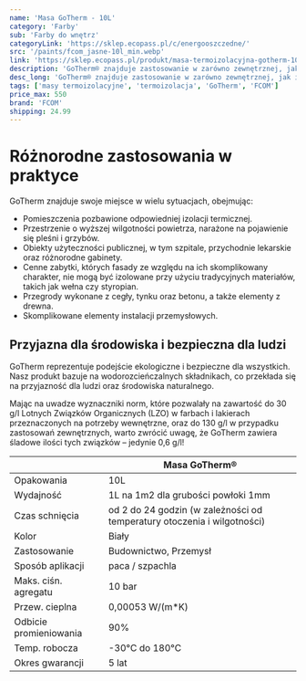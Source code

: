 ```yaml
---
name: 'Masa GoTherm - 10L'
category: 'Farby'
sub: 'Farby do wnętrz'
categoryLink: 'https://sklep.ecopass.pl/c/energooszczedne/'
src: '/paints/fcom_jasne-10l_min.webp'
link: 'https://sklep.ecopass.pl/produkt/masa-termoizolacyjna-gotherm-10l/'
description: 'GoTherm® znajduje zastosowanie w zarówno zewnętrznej, jak i wewnętrznej izolacji termicznej.'
desc_long: 'GoTherm® znajduje zastosowanie w zarówno zewnętrznej, jak i wewnętrznej izolacji termicznej, a także jako ochronna powłoka przegród budowlanych, skutecznie zabezpieczająca przed oparzeniami od gorących powierzchni. Produkt wykazuje właściwości grzybo- i bakteriobójcze, dodatkowo przeciwdziałając wytrącaniu się kondensatu w przypadku znacznych różnic temperatur.'
tags: ['masy termoizolacyjne', 'termoizolacja', 'GoTherm', 'FCOM']
price_max: 550
brand: 'FCOM'
shipping: 24.99
---
```


# Różnorodne zastosowania w praktyce

GoTherm znajduje swoje miejsce w wielu sytuacjach, obejmując:

- Pomieszczenia pozbawione odpowiedniej izolacji termicznej.
- Przestrzenie o wyższej wilgotności powietrza, narażone na pojawienie się pleśni i grzybów.
- Obiekty użyteczności publicznej, w tym szpitale, przychodnie lekarskie oraz różnorodne gabinety.
- Cenne zabytki, których fasady ze względu na ich skomplikowany charakter, nie mogą być izolowane przy użyciu tradycyjnych materiałów, takich jak wełna czy styropian.
- Przegrody wykonane z cegły, tynku oraz betonu, a także elementy z drewna.
- Skomplikowane elementy instalacji przemysłowych.

## Przyjazna dla środowiska i bezpieczna dla ludzi

GoTherm reprezentuje podejście ekologiczne i bezpieczne dla wszystkich. Nasz produkt bazuje na wodorozcieńczalnych składnikach, co przekłada się na przyjazność dla ludzi oraz środowiska naturalnego.

Mając na uwadze wyznaczniki norm, które pozwalały na zawartość do 30 g/l Lotnych Związków Organicznych (LZO) w farbach i lakierach przeznaczonych na potrzeby wewnętrzne, oraz do 130 g/l w przypadku zastosowań zewnętrznych, warto zwrócić uwagę, że GoTherm zawiera śladowe ilości tych związków – jedynie 0,6 g/l!

|                        | Masa GoTherm®                                                           |
| ---------------------- | ----------------------------------------------------------------------- |
| Opakowania             | 10L                                                                     |
| Wydajność              | 1L na 1m2 dla grubości powłoki 1mm                                      |
| Czas schnięcia         | od 2 do 24 godzin (w zależności od temperatury otoczenia i wilgotności) |
| Kolor                  | Biały                                                                   |
| Zastosowanie           | Budownictwo, Przemysł                                                   |
| Sposób aplikacji       | paca / szpachla                                                         |
| Maks. ciśn. agregatu   | 10 bar                                                                  |
| Przew. cieplna         | 0,00053 W/(m\*K)                                                        |
| Odbicie promieniowania | 90%                                                                     |
| Temp. robocza          | -30°C do 180°C                                                          |
| Okres gwarancji        | 5 lat                                                                   |
